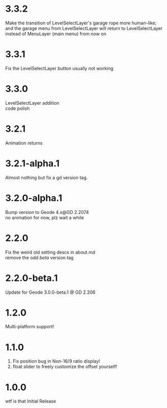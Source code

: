 # 3.3.2
Make the transition of LevelSelectLayer's garage rope more human-like;  
and the garage menu from LevelSelectLayer will return to LevelSelectLayer instead of MenuLayer (main menu) from now on  
  
# 3.3.1
Fix the LevelSelectLayer button usually not working

# 3.3.0
LevelSelectLayer addition  
code polish  
  
# 3.2.1
Animation returns  
  
# 3.2.1-alpha.1
Almost nothing but fix a gd version tag.  
  
# 3.2.0-alpha.1
Bump version to Geode 4.x@GD 2.2074  
<cy>no animation for now, plz wait a while</c>  
  
# 2.2.0
Fix the weird old setting descs in about.md  
remove the odd *beta* version tag  
  
# 2.2.0-beta.1
Update for Geode 3.0.0-beta.1 @ GD 2.206  
  
# 1.2.0
Multi-platform support!  
  
# 1.1.0
1. Fix position bug in Non-16/9 ratio display!  
2. float slider to freely customize the offset yourself!  
  
# 1.0.0
wtf is that Initial Release  
